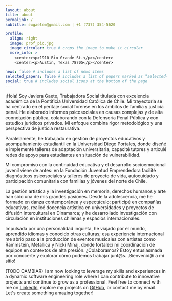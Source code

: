 ```yaml
---
layout: about
title: about
permalink: /
subtitle: swgaetem@gmail.com | +1 (737) 354-5620

profile:
  align: right
  image: prof_pic.jpg
  image_circular: true # crops the image to make it circular
  more_info: >
    <center><p>1910 Rio Grande St.</p></center>
    <center><p>Austin, Texas 78705</p></center>

news: false # includes a list of news items
selected_papers: false # includes a list of papers marked as "selected={true}"
social: true # includes social icons at the bottom of the page
---
```


¡Hola! Soy Javiera Gaete, Trabajadora Social titulada con excelencia académica de la Pontificia Universidad Católica de Chile. Mi trayectoria se ha centrado en el peritaje social forense en los ámbitos de familia y justicia penal. He elaborado informes psicosociales en causas complejas y de alta connotación pública, colaborando con la Defensoría Penal Pública y con estudios jurídicos privados. Mi enfoque combina rigor metodológico y una perspectiva de justicia restaurativa. 

Paralelamente, he trabajado en gestión de proyectos educativos y acompañamiento estudiantil en la Universidad Diego Portales, donde diseñé e implementé talleres de adaptación universitaria, capacité tutores y articulé redes de apoyo para estudiantes en situación de vulnerabilidad.

Mi compromiso con la continuidad educativa y el desarrollo socioemocional juvenil viene de antes: en la Fundación Juventud Emprendedora facilité diagnósticos psicosociales y talleres de proyecto de vida, autocuidado y participación comunitaria con familias y jóvenes del norte de Chile.

La gestión artística y la investigación en memoria, derechos humanos y arte han sido una de mis grandes pasiones. Desde la adolescencia, me he formado en danza contemporánea y espectáculo; participé en compañías educativas, realicé docencia artística en universidades y proyectos de difusión intercultural en Dinamarca; y he desarrollado investigación con circulación en instituciones chilenas y espacios internacionales.

Impulsada por una personalidad inquieta, he viajado por el mundo, aprendido idiomas y conocido otras culturas; esa experiencia internacional me abrió paso a la producción de eventos musicales con artistas como Rammstein, Metallica y Nicki Minaj, donde fortalecí mi coordinación de equipos en contextos de alta presión.
¿Colaboramos? Estoy entusiasmada por conocerte y explorar cómo podemos trabajar junt@s. ¡Bienvenid@ a mi sitio!

(TODO CAMBIAR) I am now looking to leverage my skills and experiences in a dynamic software engineering role where I can contribute to innovative projects and continue to grow as a professional. Feel free to connect with me on [LinkedIn](https://linkedin.com/in/sebastianwgm), explore my projects on [GitHub](https://github.com/sebastianwgm), or contact me by email. Let's create something amazing together!
